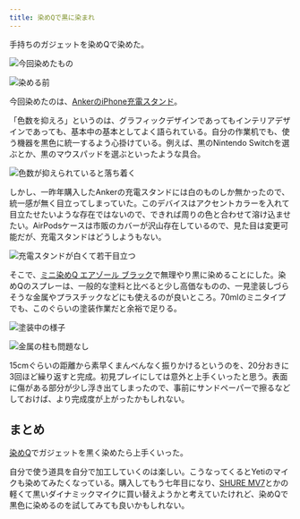 ```yaml
---
title: 染めQで黒に染まれ
---
```

手持ちのガジェットを染めQで染めた。

![](https://lh5.googleusercontent.com/8SprdoGIaibr21pxEH541yIWq8fhkR50oo6SQnhjRh2rwxN3K-sP2U-F4bKIj2tKVXKz4e_4kuiuXjNit5dvdslOUff58WMJfx-FzMauBNmMpOc3fml3wWxOn_4iJzn8DMi11OKd50py9XtRhg "今回染めたもの")

![](https://lh4.googleusercontent.com/iqOsfwCLZcfDpD5VXdemqquNHqPrk45CF-GkEqq4XaBrwotaIvu7M_zbxp8tiB60bdhmk8Y3hgsm-WRVzk1g6x7hoFpBxoDkH5Ccg5eseDlo9_GMb8PrltlH67kYVonslxmU8JPjAkl5KKWjyQ "染める前")

今回染めたのは、[AnkerのiPhone充電スタンド](https://r7kamura.com/articles/2021-09-06-anker-iphone-stand)。

「色数を抑えろ」というのは、グラフィックデザインであってもインテリアデザインであっても、基本中の基本としてよく語られている。自分の作業机でも、使う機器を黒色に統一するよう心掛けている。例えば、黒のNintendo Switchを選ぶとか、黒のマウスパッドを選ぶといったような具合。

![](https://lh4.googleusercontent.com/9ujsWjrg_u8sPdNKMotem7ZHd7lFms--icqv5Ua6kNn-Xdy4GaEWglQzawIsaKROQCFnE71ZyfrCFk5rrSGPwpWSASVVsIIuFRCJr07FSBVhJ-WM9j6XuKpBAyphEoP046HqtFRxJIUAUTOElQ "色数が抑えられていると落ち着く")

しかし、一昨年購入したAnkerの充電スタンドには白のものしか無かったので、統一感が無く目立ってしまっていた。このデバイスはアクセントカラーを入れて目立たせたいような存在ではないので、できれば周りの色と合わせて溶け込ませたい。AirPodsケースは市販のカバーが沢山存在しているので、見た目は変更可能だが、充電スタンドはどうしようもない。

![](https://lh3.googleusercontent.com/3xciIIE47_sq8vAvmameAO5uffsdvA2ihlAzOgCXZSs2SSQ2cHBYMKNFtfdQBMowFqxckLn5JCtKBWFYTg3R_Uy1kNavBfmGDfAUa7c6nrXnpqc3PkLxeibHtW5zNnFmvmw1bzam58rkywaBtA "充電スタンドが白くて若干目立つ")

そこで、[ミニ染めQ エアゾール ブラック](https://www.amazon.co.jp/dp/B003QMFUKO)で無理やり黒に染めることにした。染めQのスプレーは、一般的な塗料と比べると少し高価なものの、一見塗装しづらそうな金属やプラスチックなどにも使えるのが良いところ。70mlのミニタイプでも、このぐらいの塗装作業だと余裕で足りる。

![](https://lh5.googleusercontent.com/-0mlutJ5yaV2zxKqH-0w_quNSat0iGB-d3Vr8NPOwOCEaRt_xGyP56FU4sV4LAyXts45ZxCNjxJ3_BroACnlSjL_7s5e6nh1XPhnkzVV6vmOMRUS8x3N2-oUzV4NqjswafCDJQM4oA8NfIfT7g "塗装中の様子")

![](https://lh6.googleusercontent.com/5c8lGF63RLaB30OhVu0CcX4jethtLSeviWxfliTRoKWh8DeGaLY1nHLA8Tdv452ddGMoE88I1mOeE3u4X0gm9ZGFxtch911hWDIK5T0kLO-3VaY27cAcvpkG9PbPlOc4SUEhP4HThkRlVe416w "金属の柱も問題なし")

15cmぐらいの距離から素早くまんべんなく振りかけるというのを、20分おきに3回ほど繰り返すと完成。初見プレイにしては意外と上手くいったと思う。表面に傷がある部分が少し浮き出てしまったので、事前にサンドペーパーで擦るなどしておけば、より完成度が上がったかもしれない。

まとめ
---

[染めQ](https://www.amazon.co.jp/dp/B003QMFUKO)でガジェットを黒く染めたら上手くいった。

自分で使う道具を自分で加工していくのは楽しい。こうなってくるとYetiのマイクも染めてみたくなっている。購入してもう七年目になり、[SHURE MV7](https://www.amazon.co.jp/dp/B08KY7G1GV)とかの軽くて黒いダイナミックマイクに買い替えようかと考えていたけれど、染めQで黒色に染めるのを試してみても良いかもしれない。
